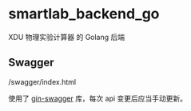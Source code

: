 # smartlab_backend_go

XDU 物理实验计算器 的 Golang 后端

## Swagger

/swagger/index.html

使用了 [gin-swagger](https://github.com/swaggo/gin-swagger) 库，每次 api 变更后应当手动更新。
